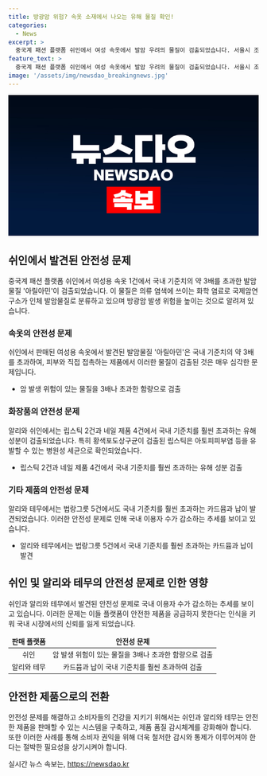 ```yaml
---
title: 방광암 위험? 속옷 소재에서 나오는 유해 물질 확인!
categories:
  - News
excerpt: >
  중국계 패션 플랫폼 쉬인에서 여성 속옷에서 발암 우려의 물질이 검출되었습니다. 서울시 조사에서 330건 중 14건이 국내 기준을 넘는 세균과 화학물질이 검출되었는데, 특히 속옷, 화장품, 네일 제품, 법랑그릇 등에서 다양한 안전 문제가 확인되고 있습니다. 이로 인해 알리와 테무의 국내 이용자 수는 감소하는 추세이며, 이에 대한 관심이 높아지고 있습니다. SBS Biz 류선우입니다.
feature_text: >
  중국계 패션 플랫폼 쉬인에서 여성 속옷에서 발암 우려의 물질이 검출되었습니다. 서울시 조사에서 330건 중 14건이 국내 기준을 넘는 세균과 화학물질이 검출되었는데, 특히 속옷, 화장품, 네일 제품, 법랑그릇 등에서 다양한 안전 문제가 확인되고 있습니다. 이로 인해 알리와 테무의 국내 이용자 수는 감소하는 추세이며, 이에 대한 관심이 높아지고 있습니다. SBS Biz 류선우입니다.
image: '/assets/img/newsdao_breakingnews.jpg'
---
```


<p><img src="/assets/img/newsdao_breakingnews.jpg" alt="ontimetimes 속보" /></p>

<h2 data-ke-size="size26">쉬인에서 발견된 안전성 문제</h2>

<p data-ke-size="size16">중국계 패션 플랫폼 쉬인에서 여성용 속옷 1건에서 국내 기준치의 약 3배를 초과한 발암물질 '아릴아민'이 검출되었습니다. 이 물질은 의류 염색에 쓰이는 화학 염료로 국제암연구소가 인체 발암물질로 분류하고 있으며 방광암 발생 위험을 높이는 것으로 알려져 있습니다.</p>

<h3>속옷의 안전성 문제</h3>

<p data-ke-size="size16">쉬인에서 판매된 여성용 속옷에서 발견된 발암물질 '아릴아민'은 국내 기준치의 약 3배를 초과하여, 피부와 직접 접촉하는 제품에서 이러한 물질이 검출된 것은 매우 심각한 문제입니다.</p>

<ul>
<li>암 발생 위험이 있는 물질을 3배나 초과한 함량으로 검출</li>
</ul>

<h3>화장품의 안전성 문제</h3>

<p data-ke-size="size16">알리와 쉬인에서는 립스틱 2건과 네일 제품 4건에서 국내 기준치를 훨씬 초과하는 유해 성분이 검출되었습니다. 특히 황색포도상구균이 검출된 립스틱은 아토피피부염 등을 유발할 수 있는 병원성 세균으로 확인되었습니다.</p>

<ul>
<li>립스틱 2건과 네일 제품 4건에서 국내 기준치를 훨씬 초과하는 유해 성분 검출</li>
</ul>

<h3>기타 제품의 안전성 문제</h3>

<p data-ke-size="size16">알리와 테무에서는 법랑그릇 5건에서도 국내 기준치를 훨씬 초과하는 카드뮴과 납이 발견되었습니다. 이러한 안전성 문제로 인해 국내 이용자 수가 감소하는 추세를 보이고 있습니다.</p>

<ul>
<li>알리와 테무에서는 법랑그릇 5건에서 국내 기준치를 훨씬 초과하는 카드뮴과 납이 발견</li>
</ul>

<h2 data-ke-size="size26">쉬인 및 알리와 테무의 안전성 문제로 인한 영향</h2>

<p data-ke-size="size16">쉬인과 알리와 테무에서 발견된 안전성 문제로 국내 이용자 수가 감소하는 추세를 보이고 있습니다. 이러한 문제는 이들 플랫폼이 안전한 제품을 공급하지 못한다는 인식을 키워 국내 시장에서의 신뢰를 잃게 되었습니다.</p>

<table>
<thead>
<tr>
<td style="text-align: center; height: 17px;"><b>판매 플랫폼</b></td>
<td style="text-align: center; height: 17px;"><b>안전성 문제</b></td>
</tr>
</thead>
<tbody>
<tr>
<td style="text-align: center; height: 17px;">쉬인</td>
<td style="text-align: center; height: 17px;">암 발생 위험이 있는 물질을 3배나 초과한 함량으로 검출</td>
</tr>
<tr>
<td style="text-align: center; height: 17px;">알리와 테무</td>
<td style="text-align: center; height: 17px;">카드뮴과 납이 국내 기준치를 훨씬 초과하여 검출</td>
</tr>
</tbody>
</table>

<h2 data-ke-size="size26">안전한 제품으로의 전환</h2>

<p data-ke-size="size16">안전성 문제를 해결하고 소비자들의 건강을 지키기 위해서는 쉬인과 알리와 테무는 안전한 제품을 판매할 수 있는 시스템을 구축하고, 제품 품질 감시체계를 강화해야 합니다. 또한 이러한 사례를 통해 소비자 권익을 위해 더욱 철저한 감시와 통제가 이루어져야 한다는 절박한 필요성을 상기시켜야 합니다.</p>
실시간 뉴스 속보는, <a href="https://newsdao.kr" rel="dofollow">https://newsdao.kr</a>


